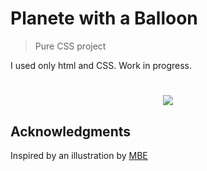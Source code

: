 # Planete with a Balloon
> Pure CSS project
> 
I used only html and CSS. Work in progress.

<h1 align="center">
<img src="https://i.gyazo.com/b889c439ffca5a7707cae155c83450b4.gif">
</h1>

## Acknowledgments

Inspired by an illustration by [MBE](https://dribbble.com/Madebyelvis)

